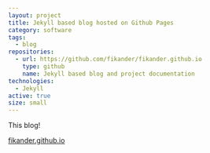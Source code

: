 ```yaml
---
layout: project
title: Jekyll based blog hosted on Github Pages
category: software
tags:
  - blog
repositories:
  - url: https://github.com/fikander/fikander.github.io
    type: github
    name: Jekyll based blog and project documentation
technologies:
  - Jekyll
active: true
size: small
---
```

This blog!

[fikander.github.io](https://fikander.github.io)
